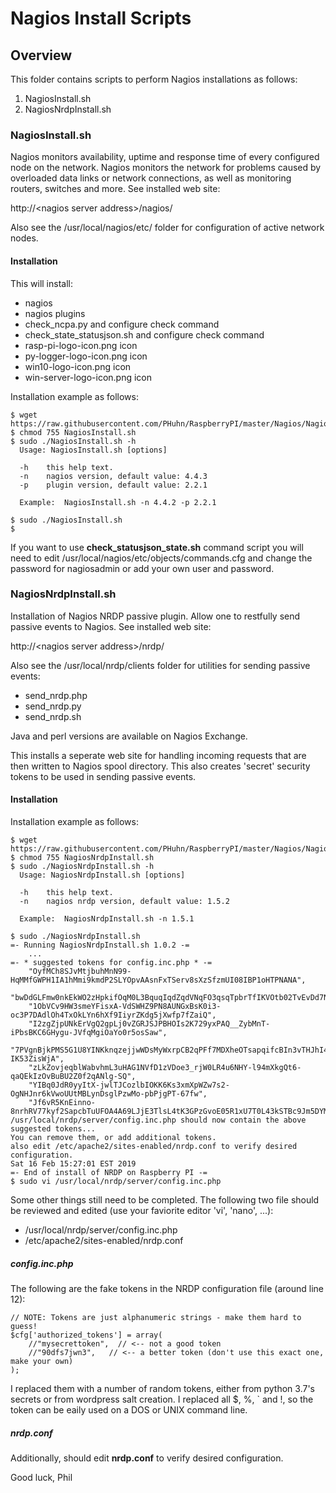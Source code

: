 # Nagios Install Scripts
## Overview

This folder contains scripts to perform Nagios installations as follows:
1. NagiosInstall.sh
1. NagiosNrdpInstall.sh

### NagiosInstall.sh

Nagios monitors availability, uptime and response time of every configured node on the network.  Nagios monitors the network for problems caused by overloaded data links or network connections, as well as monitoring routers, switches and more.  See installed web site:

http://&lt;nagios server address&gt;/nagios/

Also see the /usr/local/nagios/etc/ folder for configuration of active network nodes.

#### Installation
This will install:
- nagios
- nagios plugins
- check_ncpa.py and configure check command
- check_state_statusjson.sh and configure check command
- rasp-pi-logo-icon.png icon
- py-logger-logo-icon.png icon
- win10-logo-icon.png icon
- win-server-logo-icon.png icon

Installation example as follows:

```
$ wget https://raw.githubusercontent.com/PHuhn/RaspberryPI/master/Nagios/NagiosInstall.sh
$ chmod 755 NagiosInstall.sh
$ sudo ./NagiosInstall.sh -h
  Usage: NagiosInstall.sh [options]

  -h    this help text.
  -n    nagios version, default value: 4.4.3
  -p    plugin version, default value: 2.2.1

  Example:  NagiosInstall.sh -n 4.4.2 -p 2.2.1

$ sudo ./NagiosInstall.sh
$
```

If you want to use **check_statusjson_state.sh** command script you will need to edit /usr/local/nagios/etc/objects/commands.cfg and change the password for nagiosadmin or add your own user and password.

### NagiosNrdpInstall.sh

Installation of Nagios NRDP passive plugin.  Allow one to restfully send passive events to Nagios.  See installed web site:

http://&lt;nagios server address&gt;/nrdp/

Also see the /usr/local/nrdp/clients folder for utilities for sending passive events:

* send_nrdp.php
* send_nrdp.py
* send_nrdp.sh

Java and perl versions are available on Nagios Exchange.

This installs a seperate web site for handling incoming requests that
are then written to Nagios spool directory.  This also creates
'secret' security tokens to be used in sending passive events.

#### Installation

Installation example as follows:

```
$ wget https://raw.githubusercontent.com/PHuhn/RaspberryPI/master/Nagios/NagiosNrdpInstall.sh
$ chmod 755 NagiosNrdpInstall.sh
$ sudo ./NagiosNrdpInstall.sh -h
  Usage: NagiosNrdpInstall.sh [options]

  -h    this help text.
  -n    nagios nrdp version, default value: 1.5.2

  Example:  NagiosNrdpInstall.sh -n 1.5.1

$ sudo ./NagiosNrdpInstall.sh
=- Running NagiosNrdpInstall.sh 1.0.2 -=
    ...
=- * suggested tokens for config.inc.php * -=
    "OyfMCh8SJvMtjbuhMnN99-HqMMfGWPH1IA1hMmi9kmdP2SLYOpvAAsnFxTServ8sXzSfzmUI08IBP1oHTPNANA",
    "bwDdGLFmw0nkEkWO2zHpkifOqM0L3BquqIqdZqdVNqFO3qsqTpbrTfIKVOtb02TvEvDd7NAjI8KHDtVimaU9Lw",
    "1ObVCv9HW3smeYFisxA-VdSWHZ9PN8AUNGxBsK0i3-oc3P7DAdlOh4TxOkLYn6hXf9IiyrZKdg5jXwfp7fZaiQ",
    "I2zgZjpUNkErVgQ2gpLj0vZGRJSJPBHOIs2K729yxPAQ__ZybMnT-iPbsBKC6GHygu-JVfqMgiOaYo0r5osSaw",
    "7PVgnBjkPMS5G1U8YINKknqzejjwWDsMyWxrpCB2qPFf7MDXheOTsapqifcBIn3vTHJhI4PeVrK-IK53ZisWjA",
    "zLkZovjeqblWabvhmL3uHAG1NVfD1zVDoe3_rjW0LR4u6NHY-l94mXkgQt6-qaQEkIzOvBuBU2Z0f2qANlg-SQ",
    "YIBq0JdR0yyItX-jwlTJCozlbIOKK6Ks3xmXpWZw7s2-OgNHJnr6kVwoUUtMBLynDsglPzwMo-pbPjgPT-67fw",
    "Jf6vR5KnEinno-8nrhRV77kyf2SapcbTuUFOA4A69LJjE3TlsL4tK3GPzGvoE05R1xU7T0L43kSTBc9Jm5DYMw",
/usr/local/nrdp/server/config.inc.php should now contain the above suggested tokens...
You can remove them, or add additional tokens.
also edit /etc/apache2/sites-enabled/nrdp.conf to verify desired configuration.
Sat 16 Feb 15:27:01 EST 2019
=- End of install of NRDP on Raspberry PI -=
$ sudo vi /usr/local/nrdp/server/config.inc.php
```

Some other things still need to be completed.  The following two file should be reviewed and edited (use your faviorite editor 'vi', 'nano', ...):

* /usr/local/nrdp/server/config.inc.php
* /etc/apache2/sites-enabled/nrdp.conf

##### config.inc.php

The following are the fake tokens in the NRDP configuration file (around line 12):
```
// NOTE: Tokens are just alphanumeric strings - make them hard to guess!
$cfg['authorized_tokens'] = array(
    //"mysecrettoken",  // <-- not a good token
    //"90dfs7jwn3",   // <-- a better token (don't use this exact one, make your own)
);
```

I replaced them with a number of random tokens, either from python 3.7's secrets or from wordpress salt creation.  I replaced all $, %, ` and !, so the token can be eaily used on a DOS or UNIX command line.

##### nrdp.conf

Additionally, should edit **nrdp.conf** to verify desired configuration.

Good luck, Phil

